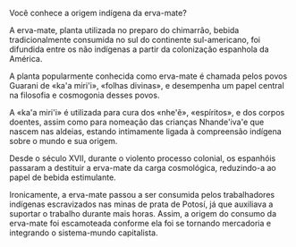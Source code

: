 Você conhece a origem indígena da erva-mate?

A erva-mate, planta utilizada no preparo do chimarrão, bebida tradicionalmente consumida no sul do continente sul-americano, foi difundida entre os não indígenas a partir da colonização espanhola da América.

A planta popularmente conhecida como erva-mate é chamada pelos povos Guarani de «ka'a miri'i», «folhas divinas», e desempenha um papel central na filosofia e cosmogonia desses povos.

A «ka'a miri'i» é utilizada para cura dos «nhe'ẽ», «espíritos», e dos corpos doentes, assim como para nomeação das crianças Nhande'iva'e que nascem nas aldeias, estando intimamente ligada à compreensão indígena sobre o mundo e sua origem.

Desde o século XVII, durante o violento processo colonial, os espanhóis passaram a destituir a erva-mate da  carga cosmológica, reduzindo-a ao papel de bebida estimulante.

Ironicamente, a erva-mate passou a ser consumida pelos trabalhadores indígenas escravizados nas minas de prata de Potosí, já que auxiliava a suportar o trabalho durante mais horas. Assim, a origem do consumo da erva-mate foi escamoteada conforme ela foi se tornando mercadoria e integrando o sistema-mundo capitalista.


